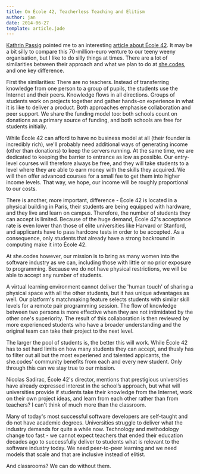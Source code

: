 ```yaml
---
title: On École 42, Teacherless Teaching and Elitism
author: jan
date: 2014-06-27
template: article.jade
---
```


[Kathrin Passig](https://twitter.com/kathrinpassig) pointed me to an interesting [article about École 42](http://venturebeat.com/2014/06/13/this-french-tech-school-has-no-teachers-no-books-no-tuition-and-it-could-change-everything/). It may be a bit silly to compare this 70-million-euro venture to our teeny weeny organisation, but I like to do silly things at times. There are a lot of similarities between their approach and what we plan to do at [she.codes](http://she.codes), and one key difference.
<span class="more"></span>

First the similarities: There are no teachers. Instead of transferring knowledge from one person to a group of pupils, the students use the Internet and their peers. Knowledge flows in all directions. Groups of students work on projects together and gather hands-on experience in what it is like to deliver a product. Both approaches emphasise collaboration and peer support. We share the funding model too: both schools count on donations as a primary source of funding, and both schools are free for students initially.

While École 42 can afford to have no business model at all (their founder is incredibly rich), we'll probably need additional ways of generating income (other than donations)  to keep the servers running. At the same time, we are dedicated to keeping the barrier to entrance as low as possible. Our entry-level courses will therefore always be free, and they will take students to a level where they are able to earn money with the skills they acquired. We will then offer advanced courses for a small fee to get them into higher income levels. That way, we hope, our income will be roughly proportional to our costs.

There is another, more important, difference - École 42 is located in a physical building in Paris, their students are being equipped with hardware, and they live and learn on campus. Therefore, the number of students they can accept is limited. Because of the huge demand, École 42's acceptance rate is even lower than those of elite universities like Harvard or Stanford, and applicants have to pass hardcore tests in order to be accepted. As a consequence, only students that already have a strong backround in computing make it into École 42.

At she.codes however, our mission is to bring as many women into the software industry as we can, including those with little or no prior exposure to programming. Because we do not have physical restrictions, we will be able to accept any number of students.

A virtual learning environment cannot deliver the 'human touch' of sharing a physical space with all the other students, but it has unique advantages as well. Our platform's matchmaking feature selects students with similar skill levels for a remote pair programming session. The flow of knowledge between two persons is more effective when they are not intimidated by the other one's superiority. The result of this collaboration is then reviewed by more experienced students who have a broader understanding and the original team can take their project to the next level.

The larger the pool of students is, the better this will work. While École 42 has to set hard limits on how many students they can accept, and thusly has to filter out all but the most experiened and talented appicants, the she.codes' community benefits from each and every new student. Only through this can we stay true to our mission.

Nicolas Sadirac, École 42's director, mentions that prestigious universities have already expressed interest in the school’s approach, but what will universities provide if students take their knowledge from the Internet, work on their own project ideas, and learn from each other rather than from teachers? I can't think of much more than the classroom.

Many of today's most successful software developers are self-taught and do not have academic degrees. Universities struggle to deliver what the industry demands for quite a while now. Technology and methodology change too fast - we cannot expect teachers that ended their education decades ago to successfully deliver to students what is relevant to the software industry today. We need peer-to-peer learning and we need models that scale and that are inclusive instead of elitist.

And classrooms? We can do without them.
